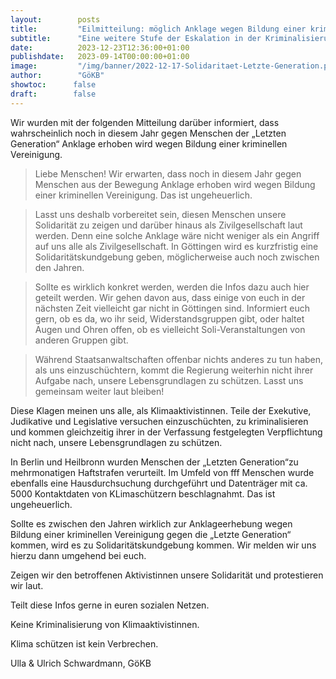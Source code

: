 ```yaml
---
layout:        posts
title:         "Eilmitteilung: möglich Anklage wegen Bildung einer kriminellen Vereinigung"
subtitle:      "Eine weitere Stufe der Eskalation in der Kriminalisierung der Letzten Generation"
date:          2023-12-23T12:36:00+01:00
publishdate:   2023-09-14T00:00:00+01:00
image:         "/img/banner/2022-12-17-Solidaritaet-Letzte-Generation.png"
author:        "GöKB"
showtoc:      false
draft:        false
---
```


Wir wurden mit der folgenden Mitteilung darüber informiert, dass wahrscheinlich noch in diesem Jahr gegen Menschen der „Letzten Generation“ Anklage erhoben wird wegen Bildung einer kriminellen Vereinigung.

> Liebe Menschen!
Wir erwarten, dass noch in diesem Jahr gegen Menschen aus der Bewegung Anklage erhoben wird wegen Bildung einer kriminellen Vereinigung. Das ist ungeheuerlich.

>Lasst uns deshalb vorbereitet sein, diesen Menschen unsere Solidarität zu zeigen und darüber hinaus als Zivilgesellschaft laut werden. Denn eine solche Anklage wäre nicht weniger als ein Angriff auf uns alle als Zivilgesellschaft. In Göttingen wird es kurzfristig eine Solidaritätskundgebung geben, möglicherweise auch noch zwischen den Jahren.

> Sollte es wirklich konkret werden, werden die Infos dazu auch hier geteilt werden. Wir gehen davon aus, dass einige von euch in der nächsten Zeit vielleicht gar nicht in Göttingen sind. Informiert euch gern, ob es da, wo ihr seid, Widerstandsgruppen gibt, oder haltet Augen und Ohren offen, ob es vielleicht Soli-Veranstaltungen von anderen Gruppen gibt.

> Während Staatsanwaltschaften offenbar nichts anderes zu tun haben, als uns einzuschüchtern, kommt die Regierung weiterhin nicht ihrer Aufgabe nach, unsere Lebensgrundlagen zu schützen. Lasst uns gemeinsam weiter laut bleiben!

Diese Klagen meinen uns alle, als Klimaaktivistinnen.
Teile der Exekutive, Judikative und Legislative versuchen einzuschüchten, zu kriminalisieren und kommen gleichzeitig ihrer in der Verfassung festgelegten Verpflichtung nicht
nach, unsere Lebensgrundlagen zu schützen.

In Berlin und Heilbronn wurden Menschen der „Letzten Generation“zu mehrmonatigen Haftstrafen verurteilt.
Im Umfeld von fff Menschen wurde ebenfalls eine Hausdurchsuchung durchgeführt und Datenträger mit ca. 5000 Kontaktdaten von KLimaschützern beschlagnahmt.
Das ist ungeheuerlich.

Sollte es zwischen den Jahren wirklich zur Anklageerhebung wegen Bildung einer kriminellen Vereinigung gegen die „Letzte Generation“ kommen, wird es zu Solidaritätskundgebung kommen. Wir melden wir uns hierzu dann umgehend bei euch.

Zeigen wir den betroffenen Aktivistinnen unsere Solidarität und protestieren wir laut.

Teilt diese Infos gerne in euren sozialen Netzen.

Keine Kriminalisierung von Klimaaktivistinnen.

Klima schützen ist kein Verbrechen.

Ulla &
Ulrich Schwardmann, GöKB

